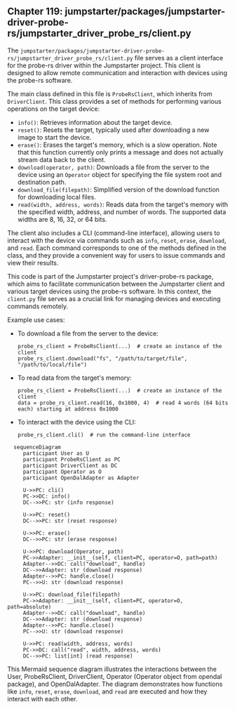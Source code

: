 ## Chapter 119: jumpstarter/packages/jumpstarter-driver-probe-rs/jumpstarter_driver_probe_rs/client.py

 The `jumpstarter/packages/jumpstarter-driver-probe-rs/jumpstarter_driver_probe_rs/client.py` file serves as a client interface for the probe-rs driver within the Jumpstarter project. This client is designed to allow remote communication and interaction with devices using the probe-rs software.

   The main class defined in this file is `ProbeRsClient`, which inherits from `DriverClient`. This class provides a set of methods for performing various operations on the target device:

   - `info()`: Retrieves information about the target device.
   - `reset()`: Resets the target, typically used after downloading a new image to start the device.
   - `erase()`: Erases the target's memory, which is a slow operation. Note that this function currently only prints a message and does not actually stream data back to the client.
   - `download(operator, path)`: Downloads a file from the server to the device using an `Operator` object for specifying the file system root and destination path.
   - `download_file(filepath)`: Simplified version of the download function for downloading local files.
   - `read(width, address, words)`: Reads data from the target's memory with the specified width, address, and number of words. The supported data widths are 8, 16, 32, or 64 bits.

   The client also includes a CLI (command-line interface), allowing users to interact with the device via commands such as `info`, `reset`, `erase`, `download`, and `read`. Each command corresponds to one of the methods defined in the class, and they provide a convenient way for users to issue commands and view their results.

   This code is part of the Jumpstarter project's driver-probe-rs package, which aims to facilitate communication between the Jumpstarter client and various target devices using the probe-rs software. In this context, the `client.py` file serves as a crucial link for managing devices and executing commands remotely.

   Example use cases:

   - To download a file from the server to the device:
     ```
     probe_rs_client = ProbeRsClient(...)  # create an instance of the client
     probe_rs_client.download("fs", "/path/to/target/file", "/path/to/local/file")
     ```
   - To read data from the target's memory:
     ```
     probe_rs_client = ProbeRsClient(...)  # create an instance of the client
     data = probe_rs_client.read(16, 0x1000, 4)  # read 4 words (64 bits each) starting at address 0x1000
     ```
   - To interact with the device using the CLI:
     ```
     probe_rs_client.cli()  # run the command-line interface
     ```

 ```mermaid
   sequenceDiagram
      participant User as U
      participant ProbeRsClient as PC
      participant DriverClient as DC
      participant Operator as O
      participant OpenDalAdapter as Adapter

      U->>PC: cli()
      PC->>DC: info()
      DC-->>PC: str (info response)

      U->>PC: reset()
      DC-->>PC: str (reset response)

      U->>PC: erase()
      DC-->>PC: str (erase response)

      U->>PC: download(Operator, path)
      PC->>Adapter: __init__(self, client=PC, operator=O, path=path)
      Adapter-->>DC: call("download", handle)
      DC-->>Adapter: str (download response)
      Adapter-->>PC: handle.close()
      PC-->>U: str (download response)

      U->>PC: download_file(filepath)
      PC->>Adapter: __init__(self, client=PC, operator=O, path=absolute)
      Adapter-->>DC: call("download", handle)
      DC-->>Adapter: str (download response)
      Adapter-->>PC: handle.close()
      PC-->>U: str (download response)

      U->>PC: read(width, address, words)
      PC->>DC: call("read", width, address, words)
      DC-->>PC: list[int] (read response)
   ```

This Mermaid sequence diagram illustrates the interactions between the User, ProbeRsClient, DriverClient, Operator (Operator object from opendal package), and OpenDalAdapter. The diagram demonstrates how functions like `info`, `reset`, `erase`, `download`, and `read` are executed and how they interact with each other.